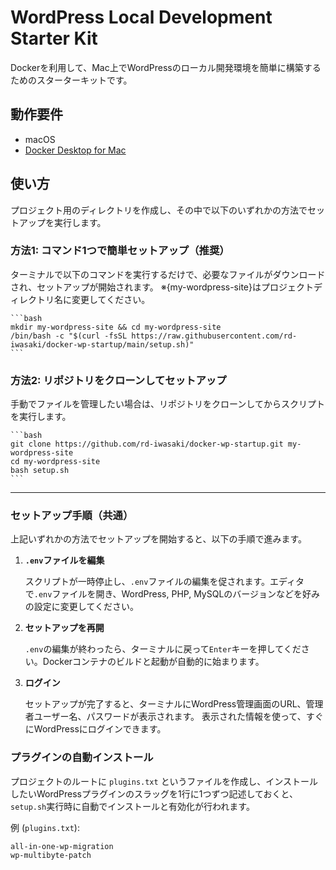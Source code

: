 # WordPress Local Development Starter Kit

Dockerを利用して、Mac上でWordPressのローカル開発環境を簡単に構築するためのスターターキットです。

## 動作要件

- macOS
- [Docker Desktop for Mac](https://www.docker.com/products/docker-desktop/)

## 使い方

プロジェクト用のディレクトリを作成し、その中で以下のいずれかの方法でセットアップを実行します。

### 方法1: コマンド1つで簡単セットアップ（推奨）

ターミナルで以下のコマンドを実行するだけで、必要なファイルがダウンロードされ、セットアップが開始されます。
※{my-wordpress-site}はプロジェクトディレクトリ名に変更してください。

    ```bash
    mkdir my-wordpress-site && cd my-wordpress-site
    /bin/bash -c "$(curl -fsSL https://raw.githubusercontent.com/rd-iwasaki/docker-wp-startup/main/setup.sh)"
    ```

### 方法2: リポジトリをクローンしてセットアップ

手動でファイルを管理したい場合は、リポジトリをクローンしてからスクリプトを実行します。

    ```bash
    git clone https://github.com/rd-iwasaki/docker-wp-startup.git my-wordpress-site
    cd my-wordpress-site
    bash setup.sh
    ```

---

### セットアップ手順（共通）

上記いずれかの方法でセットアップを開始すると、以下の手順で進みます。

1.  **`.env`ファイルを編集**

    スクリプトが一時停止し、`.env`ファイルの編集を促されます。エディタで`.env`ファイルを開き、WordPress, PHP, MySQLのバージョンなどを好みの設定に変更してください。

2.  **セットアップを再開**

    `.env`の編集が終わったら、ターミナルに戻って`Enter`キーを押してください。Dockerコンテナのビルドと起動が自動的に始まります。

3.  **ログイン**

    セットアップが完了すると、ターミナルにWordPress管理画面のURL、管理者ユーザー名、パスワードが表示されます。
    表示された情報を使って、すぐにWordPressにログインできます。

### プラグインの自動インストール

プロジェクトのルートに `plugins.txt` というファイルを作成し、インストールしたいWordPressプラグインのスラッグを1行に1つずつ記述しておくと、`setup.sh`実行時に自動でインストールと有効化が行われます。

例 (`plugins.txt`):
```
all-in-one-wp-migration
wp-multibyte-patch
```
